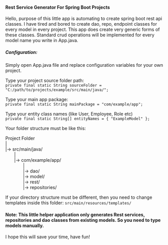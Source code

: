 #### Rest Service Generator For Spring Boot Projects

Hello, purpose of this little app is automating to create spring boot rest api classes. I have tired and bored to create dao, repo, endpoint classes for every model in every project. This app does create very generic forms of these classes. Standard crud operations will be implemented for every model name you write in App.java.

##### Configuration:
Simply open App.java file and replace configuration variables for your own project.

Type your project source folder path:  
`private final static String sourceFolder = "C:/path/to/projects/example/src/main/java/";`

Type your main app package:  
`private final static String mainPackage = "com/example/app";`

Type your entity class names (like User, Employee, Role etc)  
`private final static String[] entityNames = { "ExampleModel" };`

Your folder structure must be like this:

Project Folder  
|  
|-> src/main/java/  
&nbsp;&nbsp;&nbsp;&nbsp;&nbsp;&nbsp;&nbsp;|  
&nbsp;&nbsp;&nbsp;&nbsp;&nbsp;&nbsp;&nbsp;|-> com/example/app/  
&nbsp;&nbsp;&nbsp;&nbsp;&nbsp;&nbsp;&nbsp;&nbsp;&nbsp;&nbsp;&nbsp;&nbsp;&nbsp;&nbsp;|  
&nbsp;&nbsp;&nbsp;&nbsp;&nbsp;&nbsp;&nbsp;&nbsp;&nbsp;&nbsp;&nbsp;&nbsp;&nbsp;&nbsp;|-> dao/  
&nbsp;&nbsp;&nbsp;&nbsp;&nbsp;&nbsp;&nbsp;&nbsp;&nbsp;&nbsp;&nbsp;&nbsp;&nbsp;&nbsp;|-> model/  
&nbsp;&nbsp;&nbsp;&nbsp;&nbsp;&nbsp;&nbsp;&nbsp;&nbsp;&nbsp;&nbsp;&nbsp;&nbsp;&nbsp;|-> rest/  
&nbsp;&nbsp;&nbsp;&nbsp;&nbsp;&nbsp;&nbsp;&nbsp;&nbsp;&nbsp;&nbsp;&nbsp;&nbsp;&nbsp;|-> repositories/  
		
If your directory structure must be different, then you need to change templates inside this folder:
`src/main/resources/templates/`

#### Note: This little helper application only generates Rest services, repositories and dao classes from existing models. So you need to type models manually.

I hope this will save your time, have fun!
